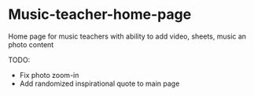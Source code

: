 # Music-teacher-home-page
Home page for music teachers with ability to add video, sheets, music an photo content

TODO:
- Fix photo zoom-in
- Add randomized inspirational quote to main page